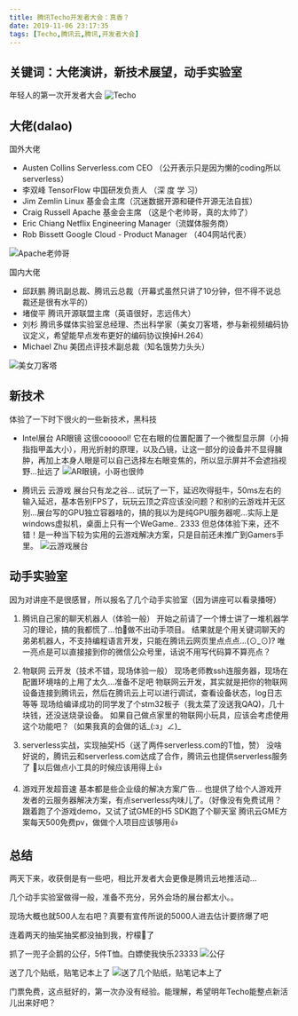 ```yaml
---
title: 腾讯Techo开发者大会：真香？
date: 2019-11-06 23:17:35
tags: [Techo,腾讯云,腾讯,开发者大会]
---
```


## 关键词：大佬演讲，新技术展望，动手实验室

年轻人的第一次开发者大会
![Techo](http://images.zhangpeng2k.com//img/IMG_0673.JPG)

<!-- more -->

## 大佬(dalao)

国外大佬

- Austen Collins Serverless.com CEO （公开表示只是因为懒的coding所以serverless）
- 李双峰 TensorFlow 中国研发负责人 （深 度 学 习）
- Jim Zemlin Linux 基金会主席（沉迷数据开源和硬件开源无法自拔）
- Craig Russell Apache 基金会主席 （这是个老帅哥，真的太帅了）
- Eric Chiang Netflix Engineering Manager（流媒体服务商）
- Rob Bissett Google Cloud - Product Manager （404网站代表）

![Apache老帅哥](http://images.zhangpeng2k.com//img/IMG_0685.JPG)

国内大佬

- 邱跃鹏 腾讯副总裁、腾讯云总裁（开幕式虽然只讲了10分钟，但不得不说总裁还是很有水平的）
- 堵俊平 腾讯开源联盟主席（英语很好，志远伟大）
- 刘杉 腾讯多媒体实验室总经理、杰出科学家（美女刀客塔，参与新视频编码协议定义，希望能早点发布更好的编码协议换掉H.264）
- Michael Zhu 美团点评技术副总裁（知名饿势力头头）

![美女刀客塔](http://images.zhangpeng2k.com//img/IMG_0681.JPG)

## 新技术

体验了一下时下很火的一些新技术，黑科技

- Intel展台 AR眼镜
  这很coooool! 它在右眼的位置配置了一个微型显示屏（小拇指指甲盖大小），用光折射的原理，以及凸镜，让这一部分的设备并不显得臃肿，再加上本身人眼是可以自己选择左右眼变焦的，所以显示屏并不会遮挡视野...扯远了
  ![AR眼镜，小哥也很帅](http://images.zhangpeng2k.com//img/IMG_0670.JPG)

- 腾讯云 云游戏
  展台只有龙之谷... 试玩了一下，延迟吹得挺牛，50ms左右的输入延迟，基本告别FPS了，玩玩云顶之弈应该没问题？和别的云游戏并无区别...展台写的GPU独立容器啥的，搞的我以为是纯GPU服务器呢...实际上是windows虚拟机，桌面上只有一个WeGame.. 2333
  但总体体验下来，还不错！是一种当下较为实用的云游戏解决方案，只是目前还未推广到Gamers手里。
  ![云游戏展台](http://images.zhangpeng2k.com//img/IMG_0671.JPG)

## 动手实验室

因为对讲座不是很感冒，所以报名了几个动手实验室（因为讲座可以看录播呀）

1. 腾讯自己家的聊天机器人（体验一般）
   开始之前请了一个博士讲了一堆机器学习的理论，搞的我都慌了...怕做不出动手项目。
   结果就是个用关键词聊天的弟弟机器人，不支持编程语言开发，只能在腾讯云网页里点点点...(⊙_⊙)?
   唯一亮点是可以直接接到你的微信公众号里，话说不用写代码算不算亮点？

2. 物联网 云开发（技术不错，现场体验一般）
   现场老师教ssh连服务器，现场在配置环境啥的上用了太久...准备不足吧
   物联网云开发，其实就是把你的物联网设备连接到腾讯云，然后在腾讯云上可以进行调试，查看设备状态，log日志等等
   现场给编译成功的同学发了个stm32板子（我太菜了没送我QAQ)，几十块钱，还没送烧录设备。
   如果自己做点家里的物联网小玩具，应该会考虑使用这个功能吧？（如果我真的会做的话_(:з」∠)_

3. serverless实战，实现抽奖H5（送了两件serverless.com的T恤，赞）
   没啥好说的，腾讯云和serverless.com达成了合作，腾讯云也提供serverless服务了
   以后做点小工具的时候应该用得上👍

4. 游戏开发超音速
   基本都是些企业级的解决方案广告...
   也提供了给个人游戏开发者的云服务器解决方案，有点serverless内味儿了。（好像没有免费试用？
   跟着跑了个游戏demo，又试了试GME的H5 SDK跑了个聊天室
   腾讯云GME方案每天500免费pv，做做个人项目应该够用👍

## 总结

两天下来，收获倒是有一些吧，相比开发者大会更像是腾讯云地推活动...

几个动手实验室做得一般，准备不充分，另外会场的展台都太小。。

现场大概也就500人左右吧？真要有宣传所说的5000人进去估计要挤爆了吧

连着两天的抽奖抽奖都没抽到我，柠檬🍋了

抓了一兜子企鹅的公仔，5件T恤。白嫖使我快乐23333
![公仔](http://images.zhangpeng2k.com//img/IMG_0761.JPG)

送了几个贴纸，贴笔记本上了
![送了几个贴纸，贴笔记本上了](http://images.zhangpeng2k.com//img/IMG_0851.JPG)

门票免费，这点挺好的，第一次办没有经验。能理解，希望明年Techo能整点新活儿出来好吧？
